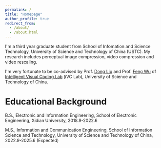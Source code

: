 ```yaml
---
permalink: /
title: "Homepage"
author_profile: true
redirect_from: 
  - /about/
  - /about.html
---
```

I'm a third year graduate student from School of Infomation and Science Technology, University of Science and Technology of China (USTC). My research includes perceptual image compression, video compression and video rescaling. 

I'm very fortunate to be co-advised by Prof. [Dong Liu](https://faculty.ustc.edu.cn/dongeliu/) and Prof. [Feng Wu](https://eeis.ustc.edu.cn/2014/0423/c2648a20109/page.htm) of [Intelligent Visual Coding Lab](https://ustc-ivclab.github.io) (iVC Lab), University of Science and Technology of China.  



Educational Background
======
B.S., Electronic and Information Engineering, School of Electronic Engineering, Xidian University, 2018.9-2022.6

M.S., Information and Communication Engineering, School of Information Science and Technology, University of Science and Technology of China, 2022.9-2025.6 (Expected)



